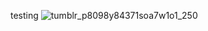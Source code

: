 
testing
![tumblr_p8098y84371soa7w1o1_250](https://github.com/user-attachments/assets/f79b5a43-9def-47a3-b7bf-4a3e127835fe)
